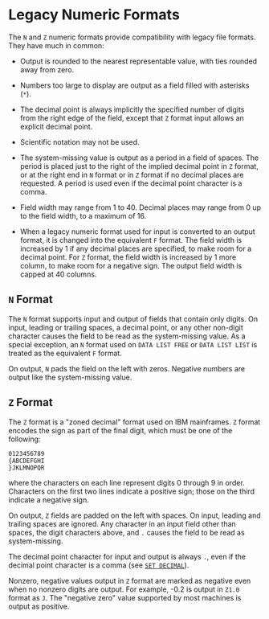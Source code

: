 # Legacy Numeric Formats

The `N` and `Z` numeric formats provide compatibility with legacy file
formats.  They have much in common:

   - Output is rounded to the nearest representable value, with ties
     rounded away from zero.

   - Numbers too large to display are output as a field filled with
     asterisks (`*`).

   - The decimal point is always implicitly the specified number of
     digits from the right edge of the field, except that `Z` format input
     allows an explicit decimal point.

   - Scientific notation may not be used.

   - The system-missing value is output as a period in a field of
     spaces.  The period is placed just to the right of the implied
     decimal point in `Z` format, or at the right end in `N` format or
     in `Z` format if no decimal places are requested.  A period is
     used even if the decimal point character is a comma.

   - Field width may range from 1 to 40.  Decimal places may range from
     0 up to the field width, to a maximum of 16.

   - When a legacy numeric format used for input is converted to an
     output format, it is changed into the equivalent `F` format.  The
     field width is increased by 1 if any decimal places are
     specified, to make room for a decimal point.  For `Z` format, the
     field width is increased by 1 more column, to make room for a
     negative sign.  The output field width is capped at 40 columns.

## `N` Format

The `N` format supports input and output of fields that contain only
digits.  On input, leading or trailing spaces, a decimal point, or any
other non-digit character causes the field to be read as the
system-missing value.  As a special exception, an `N` format used on
`DATA LIST FREE` or `DATA LIST LIST` is treated as the equivalent `F`
format.

   On output, `N` pads the field on the left with zeros.  Negative
numbers are output like the system-missing value.

## `Z` Format

The `Z` format is a "zoned decimal" format used on IBM mainframes.  `Z`
format encodes the sign as part of the final digit, which must be one of
the following:

```
0123456789
{ABCDEFGHI
}JKLMNOPQR
```

where the characters on each line represent digits 0 through 9 in
order.  Characters on the first two lines indicate a positive sign;
those on the third indicate a negative sign.

   On output, `Z` fields are padded on the left with spaces.  On
input, leading and trailing spaces are ignored.  Any character in an
input field other than spaces, the digit characters above, and `.`
causes the field to be read as system-missing.

   The decimal point character for input and output is always `.`,
even if the decimal point character is a comma (see [`SET
DECIMAL`](../../../commands/set.md#decimal)).

   Nonzero, negative values output in `Z` format are marked as
negative even when no nonzero digits are output.  For example, -0.2 is
output in `Z1.0` format as `J`.  The "negative zero" value supported
by most machines is output as positive.

